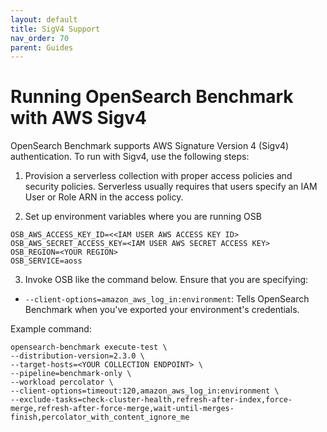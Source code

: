 ```yaml
---
layout: default
title: SigV4 Support
nav_order: 70
parent: Guides
---
```


# Running OpenSearch Benchmark with AWS Sigv4 

OpenSearch Benchmark supports AWS Signature Version 4 (Sigv4) authentication. To run with Sigv4, use the following steps:

1. Provision a serverless collection with proper access policies and security policies. Serverless usually requires that users specify an IAM User or Role ARN in the access policy.

2. Set up environment variables where you are running OSB
```
OSB_AWS_ACCESS_KEY_ID=<<IAM USER AWS ACCESS KEY ID>
OSB_AWS_SECRET_ACCESS_KEY=<IAM USER AWS SECRET ACCESS KEY>
OSB_REGION=<YOUR REGION>
OSB_SERVICE=aoss
```

3. Invoke OSB like the command below. Ensure that you are specifying:

- `--client-options=amazon_aws_log_in:environment`: Tells OpenSearch Benchmark when you've exported your environment's credentials.

Example command:
```
opensearch-benchmark execute-test \
--distribution-version=2.3.0 \
--target-hosts=<YOUR COLLECTION ENDPOINT> \
--pipeline=benchmark-only \
--workload percolator \
--client-options=timeout:120,amazon_aws_log_in:environment \
--exclude-tasks=check-cluster-health,refresh-after-index,force-merge,refresh-after-force-merge,wait-until-merges-finish,percolator_with_content_ignore_me
```